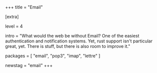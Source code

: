 +++
title = "Email"

[extra]

level = 4

intro = "What would the web be without Email? One of the easiest authentication and notification systems. Yet, rust support isn't particular great, yet. There is stuff, but there is also room to improve it."

packages = [
  "email",
  "pop3",
  "imap",
  "lettre"
]

newstag = "email"
+++
